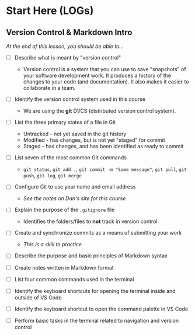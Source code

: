 # Start Here (LOGs)

## Version Control & Markdown Intro

*At the end of this lesson, you should be able to...*

- [ ] Describe what is meant by "version control"
  - Version control is a system that you can use to save "snapshots" of your software development work. It produces a history of the changes to your code (and documentation). It also makes it easier to collaborate in a team.
- [ ] Identify the version control system used in this course
  - We are using the **git** DVCS (distributed version control system).
- [ ] List the three primary states of a file in Git
  - Untracked - not yet saved in the git history
  - Modified - has changes, but is not yet "staged" for commit
  - Staged - has changes, and has been identified as ready to commit
- [ ] List seven of the most common Git commands
  - `git status`, `git add .`, `git commit -m "Some message"`, `git pull`, `git push`, `git log`, `git merge`
- [ ] Configure Git to use your name and email address
  - *See the notes on Dan's site for this course*
- [ ] Explain the purpose of the `.gitignore` file
  - Identifies the folders/files to **not** track in version control
- [ ] Create and synchronize commits as a means of submitting your work
  - *This is a skill to practice*
- [ ] Describe the purpose and basic principles of Markdown syntax
- [ ] Create notes written in Markdown format
- [ ] List four common commands used in the terminal
- [ ] Identify the keyboard shortcuts for opening the terminal inside and outside of VS Code
- [ ] Identify the keyboard shortcut to open the command palette in VS Code
- [ ] Perform basic tasks in the terminal related to navigation and version control



